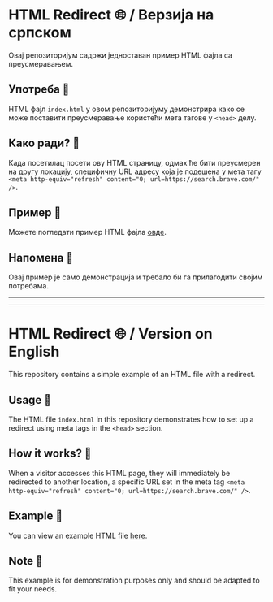# HTML Redirect 🌐 / Верзија на српском

Овај репозиторијум садржи једноставан пример HTML фајла са преусмеравањем.

## Употреба 🚀

HTML фајл `index.html` у овом репозиторијуму демонстрира како се може поставити преусмеравање користећи мета тагове у `<head>` делу.

## Како ради? 🔄

Када посетилац посети ову HTML страницу, одмах ће бити преусмерен на другу локацију, специфичну URL адресу која је подешена у мета тагу `<meta http-equiv="refresh" content="0; url=https://search.brave.com/" />`.

## Пример 📄

Можете погледати пример HTML фајла [овде](https://crnobog69.github.io/andromeda/).

## Напомена 📌

Овај пример је само демонстрација и требало би га прилагодити својим потребама.

---



---

# HTML Redirect 🌐 / Version on English

This repository contains a simple example of an HTML file with a redirect.

## Usage 🚀

The HTML file `index.html` in this repository demonstrates how to set up a redirect using meta tags in the `<head>` section.

## How it works? 🔄

When a visitor accesses this HTML page, they will immediately be redirected to another location, a specific URL set in the meta tag `<meta http-equiv="refresh" content="0; url=https://search.brave.com/" />`.

## Example 📄

You can view an example HTML file [here](https://crnobog69.github.io/andromeda/).

## Note 📌

This example is for demonstration purposes only and should be adapted to fit your needs.
